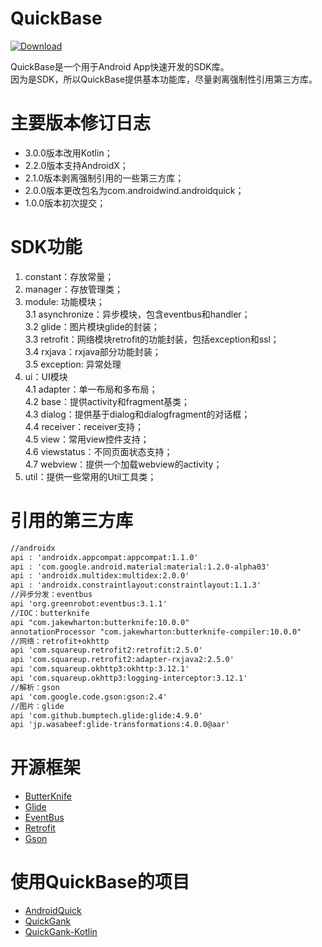 # QuickBase
[![Download](https://api.bintray.com/packages/ddnosh/maven/androidquick/images/download.svg) ](https://bintray.com/ddnosh/maven/androidquick/_latestVersion)  

QuickBase是一个用于Android App快速开发的SDK库。   
因为是SDK，所以QuickBase提供基本功能库，尽量剥离强制性引用第三方库。  

# 主要版本修订日志
* 3.0.0版本改用Kotlin；  
* 2.2.0版本支持AndroidX；  
* 2.1.0版本剥离强制引用的一些第三方库；  
* 2.0.0版本更改包名为com.androidwind.androidquick；  
* 1.0.0版本初次提交；  

# SDK功能
1. constant：存放常量；
2. manager：存放管理类；
3. module: 功能模块；  
3.1 asynchronize：异步模块，包含eventbus和handler；  
3.2 glide：图片模块glide的封装；  
3.3 retrofit：网络模块retrofit的功能封装，包括exception和ssl；  
3.4 rxjava：rxjava部分功能封装；  
3.5 exception: 异常处理
4. ui：UI模块  
4.1 adapter：单一布局和多布局；  
4.2 base：提供activity和fragment基类；  
4.3 dialog：提供基于dialog和dialogfragment的对话框；  
4.4 receiver：receiver支持；  
4.5 view：常用view控件支持；  
4.6 viewstatus：不同页面状态支持；  
4.7 webview：提供一个加载webview的activity；  
5. util：提供一些常用的Util工具类；  

# 引用的第三方库
``` xml
//androidx  
api : 'androidx.appcompat:appcompat:1.1.0'
api : 'com.google.android.material:material:1.2.0-alpha03'
api : 'androidx.multidex:multidex:2.0.0'
api : 'androidx.constraintlayout:constraintlayout:1.1.3'
//异步分发：eventbus  
api 'org.greenrobot:eventbus:3.1.1'  
//IOC：butterknife  
api "com.jakewharton:butterknife:10.0.0"  
annotationProcessor "com.jakewharton:butterknife-compiler:10.0.0"  
//网络：retrofit+okhttp  
api 'com.squareup.retrofit2:retrofit:2.5.0'  
api 'com.squareup.retrofit2:adapter-rxjava2:2.5.0'  
api 'com.squareup.okhttp3:okhttp:3.12.1'  
api 'com.squareup.okhttp3:logging-interceptor:3.12.1'  
//解析：gson  
api 'com.google.code.gson:gson:2.4'  
//图片：glide  
api 'com.github.bumptech.glide:glide:4.9.0'  
api 'jp.wasabeef:glide-transformations:4.0.0@aar'  
```

# 开源框架
- [ButterKnife](https://github.com/JakeWharton/butterknife)
- [Glide](https://github.com/bumptech/glide)
- [EventBus](https://github.com/greenrobot/EventBus)
- [Retrofit](https://github.com/square/retrofit)
- [Gson](https://github.com/google/gson)

# 使用QuickBase的项目
- [AndroidQuick](https://github.com/ddnosh/AndroidQuick)
- [QuickGank](https://github.com/ddnosh/QuickGank)
- [QuickGank-Kotlin](https://github.com/ddnosh/QuickGank-Kotlin)
